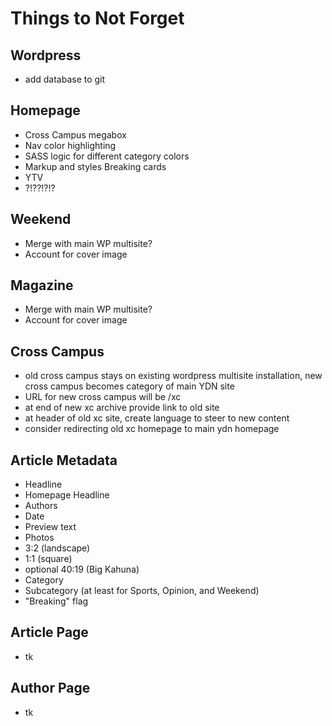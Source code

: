 # Things to Not Forget

## Wordpress
- add database to git

## Homepage
- Cross Campus megabox
- Nav color highlighting
- SASS logic for different category colors
- Markup and styles Breaking cards
- YTV
 - ?!??!?!?

## Weekend
- Merge with main WP multisite?
- Account for cover image

## Magazine
- Merge with main WP multisite?
- Account for cover image

## Cross Campus
- old cross campus stays on existing wordpress multisite installation, new cross campus becomes category of main YDN site
- URL for new cross campus will be /xc
- at end of new xc archive provide link to old site
- at header of old xc site, create language to steer to new content
- consider redirecting old xc homepage to main ydn homepage

## Article Metadata
- Headline
- Homepage Headline
- Authors
- Date
- Preview text
- Photos
 - 3:2 (landscape)
 - 1:1 (square)
 - optional 40:19 (Big Kahuna)
- Category
 - Subcategory (at least for Sports, Opinion, and Weekend)
- "Breaking" flag 
 

## Article Page
- tk

## Author Page
- tk 
